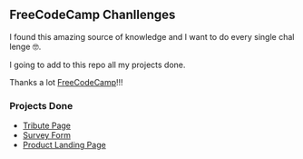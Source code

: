 ## FreeCodeCamp Chanllenges

I found this amazing source of knowledge and I want to do every single challenge 🤓.

I going to add to this repo all my projects done.

Thanks a lot [FreeCodeCamp](https://www.freecodecamp.org/learn/)!!!

### Projects Done

-  [Tribute Page](http://freecodecamp.gisehaag.com/tribute-page/)
-  [Survey Form](http://freecodecamp.gisehaag.com/survey-form/)
-  [Product Landing Page](http://freecodecamp.gisehaag.com/product-landing-page/)
